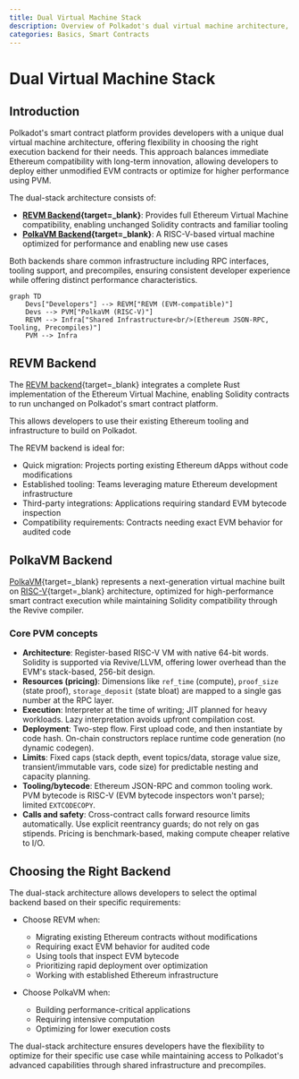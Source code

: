 ```yaml
---
title: Dual Virtual Machine Stack
description: Overview of Polkadot's dual virtual machine architecture, offering flexibility in choosing the right execution backend for developers.
categories: Basics, Smart Contracts
---
```


# Dual Virtual Machine Stack

## Introduction

Polkadot's smart contract platform provides developers with a unique dual virtual machine architecture, offering flexibility in choosing the right execution backend for their needs. This approach balances immediate Ethereum compatibility with long-term innovation, allowing developers to deploy either unmodified EVM contracts or optimize for higher performance using PVM.

The dual-stack architecture consists of:

- **[REVM Backend](#revm-backend){target=\_blank}**: Provides full Ethereum Virtual Machine compatibility, enabling unchanged Solidity contracts and familiar tooling
- **[PolkaVM Backend](#polkavm-backend){target=\_blank}**: A RISC-V-based virtual machine optimized for performance and enabling new use cases

Both backends share common infrastructure including RPC interfaces, tooling support, and precompiles, ensuring consistent developer experience while offering distinct performance characteristics.

```mermaid
graph TD
    Devs["Developers"] --> REVM["REVM (EVM-compatible)"]
    Devs --> PVM["PolkaVM (RISC-V)"]
    REVM --> Infra["Shared Infrastructure<br/>(Ethereum JSON-RPC, Tooling, Precompiles)"]
    PVM --> Infra
```

## REVM Backend

The [REVM backend](https://github.com/bluealloy/revm){target=\_blank} integrates a complete Rust implementation of the Ethereum Virtual Machine, enabling Solidity contracts to run unchanged on Polkadot's smart contract platform.

This allows developers to use their existing Ethereum tooling and infrastructure to build on Polkadot.

The REVM backend is ideal for:

- Quick migration: Projects porting existing Ethereum dApps without code modifications
- Established tooling: Teams leveraging mature Ethereum development infrastructure
- Third-party integrations: Applications requiring standard EVM bytecode inspection
- Compatibility requirements: Contracts needing exact EVM behavior for audited code

## PolkaVM Backend

[PolkaVM](https://github.com/paritytech/polkavm){target=\_blank} represents a next-generation virtual machine built on [RISC-V](https://en.wikipedia.org/wiki/RISC-V){target=\_blank} architecture, optimized for high-performance smart contract execution while maintaining Solidity compatibility through the Revive compiler.

### Core PVM concepts

- **Architecture**: Register-based RISC-V VM with native 64-bit words. Solidity is supported via Revive/LLVM, offering lower overhead than the EVM's stack-based, 256-bit design.
- **Resources (pricing)**: Dimensions like `ref_time` (compute), `proof_size` (state proof), `storage_deposit` (state bloat) are mapped to a single gas number at the RPC layer.
- **Execution**: Interpreter at the time of writing; JIT planned for heavy workloads. Lazy interpretation avoids upfront compilation cost.
- **Deployment**: Two-step flow. First upload code, and then instantiate by code hash. On-chain constructors replace runtime code generation (no dynamic codegen).
- **Limits**: Fixed caps (stack depth, event topics/data, storage value size, transient/immutable vars, code size) for predictable nesting and capacity planning.
- **Tooling/bytecode**: Ethereum JSON-RPC and common tooling work. PVM bytecode is RISC-V (EVM bytecode inspectors won't parse); limited `EXTCODECOPY`.
- **Calls and safety**: Cross-contract calls forward resource limits automatically. Use explicit reentrancy guards; do not rely on gas stipends. Pricing is benchmark-based, making compute cheaper relative to I/O.

## Choosing the Right Backend

The dual-stack architecture allows developers to select the optimal backend based on their specific requirements:

- Choose REVM when:

    - Migrating existing Ethereum contracts without modifications
    - Requiring exact EVM behavior for audited code
    - Using tools that inspect EVM bytecode
    - Prioritizing rapid deployment over optimization
    - Working with established Ethereum infrastructure

- Choose PolkaVM when:

    - Building performance-critical applications
    - Requiring intensive computation
    - Optimizing for lower execution costs

The dual-stack architecture ensures developers have the flexibility to optimize for their specific use case while maintaining access to Polkadot's advanced capabilities through shared infrastructure and precompiles.